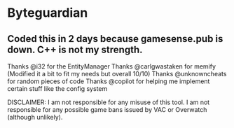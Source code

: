 # Byteguardian

## Coded this in 2 days because gamesense.pub is down. C++ is not my strength.

Thanks @i32 for the EntityManager
Thanks @carlgwastaken for memify (Modified it a bit to fit my needs but overall 10/10)
Thanks @unknowncheats for random pieces of code
Thanks @copilot for helping me implement certain stuff like the config system

DISCLAIMER: I am not responsible for any misuse of this tool. I am not responsible for any possible game bans issued by VAC or Overwatch (although unlikely).